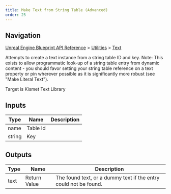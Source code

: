 ```yaml
---
title: Make Text from String Table (Advanced)
order: 25
---
```

## Navigation

[Unreal Engine Blueprint API Reference](https://dev.epicgames.com/documentation/en-us/unreal-engine/BlueprintAPI) > [Utilities](https://dev.epicgames.com/documentation/en-us/unreal-engine/BlueprintAPI/Utilities) > [Text](https://dev.epicgames.com/documentation/en-us/unreal-engine/BlueprintAPI/Utilities/Text)

Attempts to create a text instance from a string table ID and key.
Note: This exists to allow programmatic look-up of a string table entry from dynamic content - you should favor setting your string table reference on a text property or pin wherever possible as it is significantly more robust (see "Make Literal Text").

Target is Kismet Text Library

## Inputs

| Type | Name | Description |
| --- | --- | --- |
| name | Table Id |  |
| string | Key |  |

## Outputs

| Type | Name | Description |
| --- | --- | --- |
| text | Return Value | The found text, or a dummy text if the entry could not be found. |

